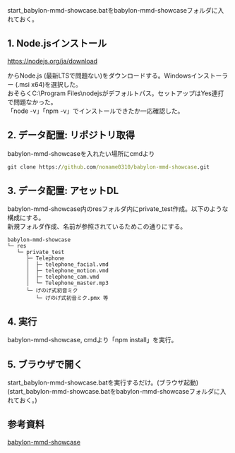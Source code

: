 start_babylon-mmd-showcase.batをbabylon-mmd-showcaseフォルダに入れておく。

## 1. Node.jsインストール
   
https://nodejs.org/ja/download

からNode.js (最新LTSで問題ない)をダウンロードする。Windowsインストーラー (.msi x64)を選択した。<br/>
おそらくC:\Program Files\nodejsがデフォルトパス。セットアップはYes連打で問題なかった。<br/>
「node -v」「npm -v」でインストールできたか一応確認した。

## 2. データ配置: リポジトリ取得
babylon-mmd-showcaseを入れたい場所にcmdより
```cmd
git clone https://github.com/noname0310/babylon-mmd-showcase.git
```

## 3. データ配置: アセットDL
babylon-mmd-showcase内のresフォルダ内にprivate_test作成。以下のような構成にする。<br/>
新規フォルダ作成、名前が参照されているためこの通りにする。

```
babylon-mmd-showcase
└─ res
   └─ private_test
      ├─ Telephone
      │  ├─ telephone_facial.vmd
      │  ├─ telephone_motion.vmd
      │  ├─ telephone_cam.vmd
      │  └─ Telephone_master.mp3
      └─ げのげ式初音ミク
         └─ げのげ式初音ミク.pmx 等

```

## 4. 実行
babylon-mmd-showcase, cmdより「npm install」を実行。

## 5. ブラウザで開く
start_babylon-mmd-showcase.batを実行するだけ。(ブラウザ起動)<br/>
(start_babylon-mmd-showcase.batをbabylon-mmd-showcaseフォルダに入れておく。)

## 参考資料
[babylon-mmd-showcase](https://github.com/noname0310/babylon-mmd)


